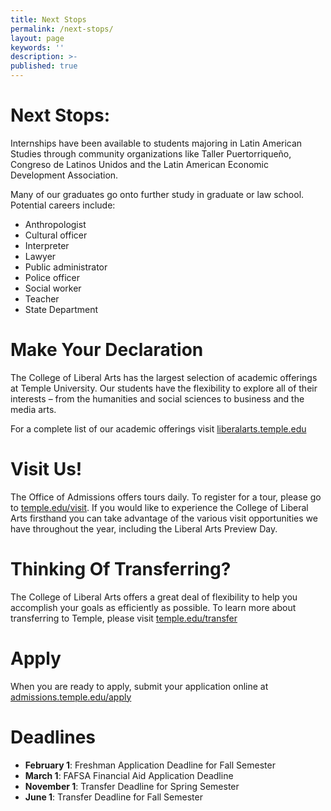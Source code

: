 ```yaml
---
title: Next Stops
permalink: /next-stops/
layout: page
keywords: ''
description: >-
published: true
---
```

# Next Stops:

Internships have been available to students majoring in Latin American Studies through community organizations like Taller Puertorriqueño, Congreso de Latinos Unidos and the Latin American Economic Development Association.

Many of our graduates go onto further study in graduate or law school. Potential careers include:

- Anthropologist
- Cultural officer
- Interpreter
- Lawyer
- Public administrator
- Police officer
- Social worker
- Teacher
- State Department

# Make Your Declaration

The College of Liberal Arts has the largest selection of academic offerings at Temple University. Our students have the flexibility to explore all of their interests – from the humanities and social sciences to business and the media arts.

For a complete list of our academic offerings visit [liberalarts.temple.edu](liberalarts.temple.edu)

# Visit Us!

The Office of Admissions offers tours daily. To register for a tour, please go to [temple.edu/visit](temple.edu/visit). If you would like to experience the College of Liberal Arts firsthand you can take advantage of the various visit opportunities we have throughout the year, including the Liberal Arts Preview Day.

# Thinking Of Transferring?

The College of Liberal Arts offers a great deal of flexibility to help you accomplish your goals as efficiently as possible. To learn more about transferring to Temple, please visit [temple.edu/transfer](temple.edu/transfer)

# Apply

When you are ready to apply, submit your application online at [admissions.temple.edu/apply](http://admissions.temple.edu/apply)

# Deadlines

- **February 1**: Freshman Application Deadline for Fall Semester
- **March 1**: FAFSA Financial Aid Application Deadline
- **November 1**: Transfer Deadline for Spring Semester
- **June 1**: Transfer Deadline for Fall Semester

